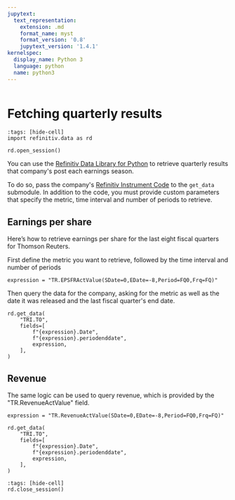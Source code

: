 ```yaml
---
jupytext:
  text_representation:
    extension: .md
    format_name: myst
    format_version: '0.8'
    jupytext_version: '1.4.1'
kernelspec:
  display_name: Python 3
  language: python
  name: python3
---
```

```{include} _templates/nav.html
```

# Fetching quarterly results

```{code-cell}
:tags: [hide-cell]
import refinitiv.data as rd

rd.open_session()
```

You can use the [Refinitiv Data Library for Python](https://pypi.org/project/refinitiv-data/) to retrieve quarterly results that company's post each earnings season.

To do so, pass the company's [Refinitiv Instrument Code](https://en.wikipedia.org/wiki/Refinitiv_Identification_Code) to the `get_data` submodule. In addition to the code, you must provide custom parameters that specify the metric, time interval and number of periods to retrieve.

## Earnings per share

Here’s how to retrieve earnings per share for the last eight fiscal quarters for Thomson Reuters.

First define the metric you want to retrieve, followed by the time interval and number of periods

```{code-cell}
expression = "TR.EPSFRActValue(SDate=0,EDate=-8,Period=FQ0,Frq=FQ)"
```

Then query the data for the company, asking for the metric as well as the date it was released and the last fiscal quarter's end date.

```{code-cell}
rd.get_data(
    "TRI.TO",
    fields=[
        f"{expression}.Date",
        f"{expression}.periodenddate",
        expression,
    ],
)
```

## Revenue

The same logic can be used to query revenue, which is provided by the "TR.RevenueActValue" field.

```{code-cell}
expression = "TR.RevenueActValue(SDate=0,EDate=-8,Period=FQ0,Frq=FQ)"

rd.get_data(
    "TRI.TO",
    fields=[
        f"{expression}.Date",
        f"{expression}.periodenddate",
        expression,
    ],
)
```


```{code-cell}
:tags: [hide-cell]
rd.close_session()
```
